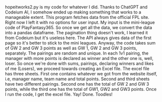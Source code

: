 hopeitworks2.py is my code for whatever I did. Thanks to ChatGPT and Codeium AI, I somehow ended up making something that works to a manageable extent. 
This program fetches data from the official FPL site. Right now I left it with no options for user input. My input is the mini-league code of PlayFantasy365.
So once we get all the data, we convert the data into a pandas dataframe. 
The pagination thing doesn't work, I learned it from Codeium but it's useless here. The API always gives data of the first page so it's better to stick to the mini leagues.
Anyway, the code takes sum of GW 2 and GW 3 points as well as GW 1, GW 2 and GW 3 points, separately.
The pairings are random and unique. In each 1v1 pairing, the manager with more points is declared as winner and the other one is, well, loser. 
So once we're done with sums, pairings, declaring winners and likes of me (Losers), we proceed towards creating an Excel file. 
The excel file has three sheets. First one contains whatever we got from the website itself, i.e, manager name, team name and total points. Second and third sheets have two different pairings. Second one has the total of GW 2 and GW 3 points, while the third one has the total of GW1, GW2 and GW3 points.
Once I run the code, I get the excel file. Yay! Done. Toodles!
